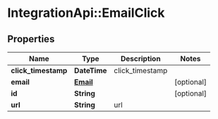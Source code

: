 # IntegrationApi::EmailClick

## Properties
Name | Type | Description | Notes
------------ | ------------- | ------------- | -------------
**click_timestamp** | **DateTime** | click_timestamp | 
**email** | [**Email**](Email.md) |  | [optional] 
**id** | **String** |  | [optional] 
**url** | **String** | url | 


